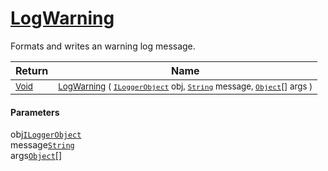 # [LogWarning](./ILoggerObjectExtensions-100663350.md)

Formats and writes an warning log message.

| Return | Name | 
| --- | --- | 
| <sub>[Void](https://docs.microsoft.com/en-us/dotnet/api/System.Void)</sub>| <sub>[LogWarning](./ILoggerObjectExtensions-100663350.md) ( [`ILoggerObject`](./../ILoggerObject.md) obj, [`String`](https://docs.microsoft.com/en-us/dotnet/api/System.String) message, [`Object`](https://docs.microsoft.com/en-us/dotnet/api/System.Object)[] args )</sub>| <br>


#### Parameters
 obj[`ILoggerObject`](./../ILoggerObject.md)<br> message[`String`](https://docs.microsoft.com/en-us/dotnet/api/System.String)<br> args[`Object`](https://docs.microsoft.com/en-us/dotnet/api/System.Object)[]